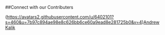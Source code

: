 ##Connect with our Contributers

(https://avatars2.githubusercontent.com/u/6402101?s=460&u=7b97c894ae98e8c626bb6ce60a9ead8e281725b0&v=4)[Andrew Kalik](https://github.com/askalik)

